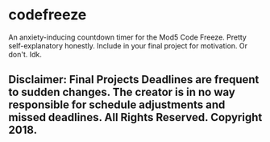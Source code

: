 # codefreeze
An anxiety-inducing countdown timer for the Mod5 Code Freeze. Pretty self-explanatory honestly. 
Include in your final project for motivation. Or don't. Idk.

## Disclaimer: Final Projects Deadlines are frequent to sudden changes. The creator is in no way responsible for schedule adjustments and missed deadlines. All Rights Reserved. Copyright 2018.
